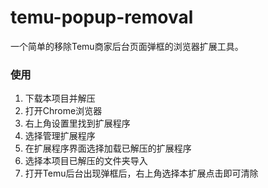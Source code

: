 # temu-popup-removal
一个简单的移除Temu商家后台页面弹框的浏览器扩展工具。


### 使用
1. 下载本项目并解压
2. 打开Chrome浏览器
3. 右上角设置里找到扩展程序
4. 选择管理扩展程序
5. 在扩展程序界面选择加载已解压的扩展程序
6. 选择本项目已解压的文件夹导入
7. 打开Temu后台出现弹框后，右上角选择本扩展点击即可清除
